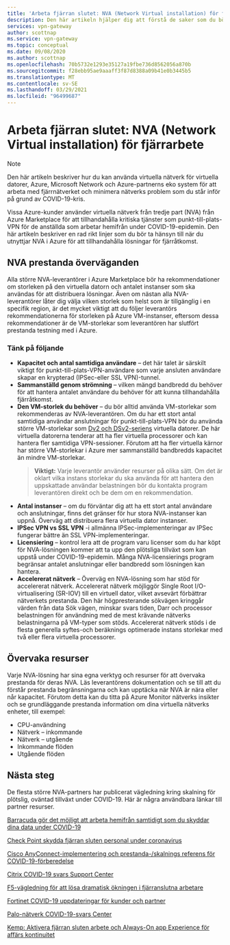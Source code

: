 ```yaml
---
title: 'Arbeta fjärran slutet: NVA (Network Virtual installation) för fjärran sluten arbete | Azure-VPN Gateway'
description: Den här artikeln hjälper dig att förstå de saker som du bör tänka på när du arbetar med virtuella nätverks installationer (NVA) i Azure under COVID-19-Pandemic.
services: vpn-gateway
author: scottnap
ms.service: vpn-gateway
ms.topic: conceptual
ms.date: 09/08/2020
ms.author: scottnap
ms.openlocfilehash: 70b5732e1293e35127a19fbe736d8562056a870b
ms.sourcegitcommit: f28ebb95ae9aaaff3f87d8388a09b41e0b3445b5
ms.translationtype: MT
ms.contentlocale: sv-SE
ms.lasthandoff: 03/29/2021
ms.locfileid: "96499687"
---
```

# <a name="working-remotely-network-virtual-appliance-nva-considerations-for-remote-work"></a>Arbeta fjärran slutet: NVA (Network Virtual installation) för fjärrarbete

>[!NOTE]
>Den här artikeln beskriver hur du kan använda virtuella nätverk för virtuella datorer, Azure, Microsoft Network och Azure-partnerns eko system för att arbeta med fjärrnätverket och minimera nätverks problem som du står inför på grund av COVID-19-kris.
>

Vissa Azure-kunder använder virtuella nätverk från tredje part (NVA) från Azure Marketplace för att tillhandahålla kritiska tjänster som punkt-till-plats-VPN för de anställda som arbetar hemifrån under COVID-19-epidemin. Den här artikeln beskriver en rad rikt linjer som du bör ta hänsyn till när du utnyttjar NVA i Azure för att tillhandahålla lösningar för fjärråtkomst.

## <a name="nva-performance-considerations"></a>NVA prestanda överväganden

Alla större NVA-leverantörer i Azure Marketplace bör ha rekommendationer om storleken på den virtuella datorn och antalet instanser som ska användas för att distribuera lösningar.  Även om nästan alla NVA-leverantörer låter dig välja vilken storlek som helst som är tillgänglig i en specifik region, är det mycket viktigt att du följer leverantörs rekommendationerna för storleken på Azure VM-instanser, eftersom dessa rekommendationer är de VM-storlekar som leverantören har slutfört prestanda testning med i Azure.  

### <a name="consider-the-following"></a>Tänk på följande

- **Kapacitet och antal samtidiga användare** – det här talet är särskilt viktigt för punkt-till-plats-VPN-användare som varje ansluten användare skapar en krypterad (IPSec-eller SSL VPN)-tunnel.  
- **Sammanställd genom strömning** – vilken mängd bandbredd du behöver för att hantera antalet användare du behöver för att kunna tillhandahålla fjärråtkomst.
- **Den VM-storlek du behöver** – du bör alltid använda VM-storlekar som rekommenderas av NVA-leverantören.  Om du har ett stort antal samtidiga användar anslutningar för punkt-till-plats-VPN bör du använda större VM-storlekar som [Dv2 och DSv2-seriens](../virtual-machines/dv2-dsv2-series.md "Dv2 och Dsv2-serien") virtuella datorer. De här virtuella datorerna tenderar att ha fler virtuella processorer och kan hantera fler samtidiga VPN-sessioner.  Förutom att ha fler virtuella kärnor har större VM-storlekar i Azure mer sammanställd bandbredds kapacitet än mindre VM-storlekar.
    > **Viktigt:** Varje leverantör använder resurser på olika sätt.  Om det är oklart vilka instans storlekar du ska använda för att hantera den uppskattade användar belastningen bör du kontakta program leverantören direkt och be dem om en rekommendation.
- **Antal instanser** – om du förväntar dig att ha ett stort antal användare och anslutningar, finns det gränser för hur stora NVA-instanser kan uppnå.  Överväg att distribuera flera virtuella dator instanser.
- **IPSec VPN vs SSL VPN** -i allmänna IPSec-implementeringar av IPSec fungerar bättre än SSL VPN-implementeringar.  
- **Licensiering** – kontrol lera att de program varu licenser som du har köpt för NVA-lösningen kommer att ta upp den plötsliga tillväxt som kan uppstå under COVID-19-epidemin.  Många NVA-licensierings program begränsar antalet anslutningar eller bandbredd som lösningen kan hantera.
- **Accelererat nätverk** – Överväg en NVA-lösning som har stöd för accelererat nätverk.  Accelererat nätverk möjliggör Single Root I/O-virtualisering (SR-IOV) till en virtuell dator, vilket avsevärt förbättrar nätverkets prestanda. Den här högpresterande sökvägen kringgår värden från data Sök vägen, minskar svars tiden, Darr och processor belastningen för användning med de mest krävande nätverks belastningarna på VM-typer som stöds. Accelererat nätverk stöds i de flesta generella syftes-och beräknings optimerade instans storlekar med två eller flera virtuella processorer.

## <a name="monitoring-resources"></a>Övervaka resurser

Varje NVA-lösning har sina egna verktyg och resurser för att övervaka prestanda för deras NVA.  Läs leverantörens dokumentation och se till att du förstår prestanda begränsningarna och kan upptäcka när NVA är nära eller når kapacitet.  Förutom detta kan du titta på Azure Monitor nätverks insikter och se grundläggande prestanda information om dina virtuella nätverks enheter, till exempel:

- CPU-användning
- Nätverk – inkommande
- Nätverk – utgående
- Inkommande flöden
- Utgående flöden

## <a name="next-steps"></a>Nästa steg

De flesta större NVA-partners har publicerat vägledning kring skalning för plötslig, oväntad tillväxt under COVID-19. Här är några användbara länkar till partner resurser.

[Barracuda gör det möjligt att arbeta hemifrån samtidigt som du skyddar dina data under COVID-19](https://www.barracuda.com/covid-19/work-from-home "Aktivera arbete från hemmet när du skyddar dina data under COVID-19")

[Check Point skydda fjärran sluten personal under coronavirus](https://www.checkpoint.com/solutions/secure-remote-workforce-during-coronavirus/ "Skydda fjärran sluten personal under coronavirus")

[Cisco AnyConnect-implementering och prestanda-/skalnings referens för COVID-19-förberedelse](https://www.cisco.com/c/en/us/support/docs/security/anyconnect-secure-mobility-client/215331-anyconnect-implementation-and-performanc.html "Cisco AnyConnect-implementering och prestanda-/skalnings referens för COVID-19-förberedelse")

[Citrix COVID-19 svars Support Center](https://www.citrix.com/support/covid-19-coronavirus.html "Citrix COVID-19 svars Support Center")

[F5-vägledning för att lösa dramatisk ökningen i fjärranslutna arbetare](https://www.f5.com/business-continuity "F5-vägledning för att lösa dramatisk ökningen i fjärranslutna arbetare")

[Fortinet COVID-19 uppdateringar för kunder och partner](https://www.fortinet.com/covid-19.html "COVID-19 uppdateringar för kunder och partner")

[Palo-nätverk COVID-19-svars Center](https://live.paloaltonetworks.com/t5/COVID-19-Response-Center/ct-p/COVID-19_Response_Center "Palo-nätverk COVID-19-svars Center")

[Kemp: Aktivera fjärran sluten arbete och Always-On app Experience för affärs kontinuitet](https://kemptechnologies.com/remote-work-always-on-application-experience-business-continuity/ "Kemp: Aktivera fjärran sluten arbete och Always-On app Experience för affärs kontinuitet")

